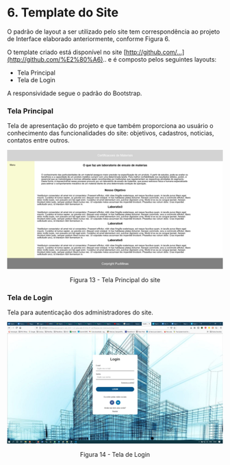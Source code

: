 #
# 6. Template do Site

O padrão de layout a ser utilizado pelo site tem correspondência ao projeto de Interface elaborado anteriormente, conforme Figura 6.

O template criado está disponível no site [http://github.com/…](http://github.com/%E2%80%A6).. e é composto pelos seguintes layouts:

- Tela Principal
- Tela de Login

A responsividade segue o padrão do Bootstrap.

### Tela Principal

Tela de apresentação do projeto e que também proporciona ao usuário o conhecimento das funcionalidades do site: objetivos, cadastros, noticias, contatos entre outros.

![Tela Principal](img/PagInicial.jpg)
<center>Figura 13 - Tela Principal do site</center>


### Tela de Login

Tela para autenticação dos administradores do site.

![Login](img/Login.jpg)
<center>Figura 14 - Tela de Login</center>
